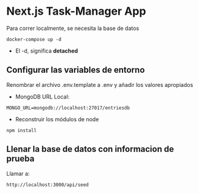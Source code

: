 # Next.js Task-Manager App

Para correr localmente, se necesita la base de datos

```
docker-compose up -d
```

- El -d, significa **detached**

## Configurar las variables de entorno

Renombrar el archivo .env.template a .env y añadir los valores apropiados

- MongoDB URL Local:

```
MONGO_URL=mongodb://localhost:27017/entriesdb
```

- Reconstruir los módulos de node

```
npm install
```

## Llenar la base de datos con informacion de prueba

Llamar a:

```
http://localhost:3000/api/seed
```
